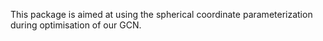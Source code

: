 This package is aimed at using the spherical coordinate parameterization during optimisation of our GCN.
